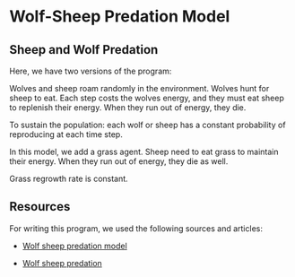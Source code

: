 # Wolf-Sheep Predation Model

## Sheep and Wolf Predation

Here, we have two versions of the program:

Wolves and sheep roam randomly in the environment. Wolves hunt for sheep to eat. Each step costs the wolves energy, and they must eat sheep to replenish their energy. When they run out of energy, they die.  

To sustain the population: each wolf or sheep has a constant probability of reproducing at each time step.
   
In this model, we add a grass agent. Sheep need to eat grass to maintain their energy. When they run out of energy, they die as well.

Grass regrowth rate is constant. 

## Resources

For writing this program, we used the following sources and articles:

- [Wolf sheep predation model](https://edutechwiki.unige.ch/en/NetLogo_Wolf_Sheep_Predation_model)

- [Wolf sheep predation](https://ccl.northwestern.edu/netlogo/models/WolfSheepPredation)

